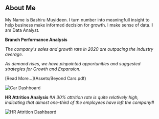## About Me
My Name is Bashiru Muyideen. I turn number into meaningfull insight to help business make informed decision for growth. I make sense of data. I am Data Analyst.

**Branch Performance Analysis**

*The company's sales and growth rate in 2020 are outpacing the industry average.*

*As demand rises, we have pinpointed opportunities and suggested strategies for Growth and Expansion.*

[Read More...](Assets/Beyond Cars.pdf)

![Car Dashboard](https://github.com/user-attachments/assets/1fdfda92-ae22-4140-ab0c-608f1cd418ef)



**HR Attrition Analysis**
#*A 30% attrition rate is quite relatively high, indicating that almost one-third of the employees have left the company*#

![HR Attrition Dashbaord](https://github.com/user-attachments/assets/36eb4d45-19f1-44d0-be0d-b2563c1e495e)
